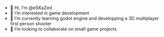 - 👋 Hi, I’m @eSKaZed
- 👀 I’m interested in game development
- 🌱 I’m currently learning godot engine and developping a 3D multiplayer first person shooter
- 💞️ I’m looking to collaborate on small game projects

<!---
eSKaZed/eSKaZed is a ✨ special ✨ repository because its `README.md` (this file) appears on your GitHub profile.
You can click the Preview link to take a look at your changes.
--->
